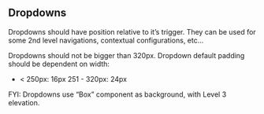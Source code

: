 ## Dropdowns

Dropdowns should have position relative to it’s trigger. They can be used for
some 2nd level navigations, contextual configurations, etc...

Dropdowns should not be bigger than 320px. Dropdown default padding should be
dependent on width:

- < 250px: 16px 251 - 320px: 24px

FYI: Dropdowns use “Box” component as background, with Level 3 elevation.
